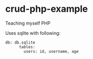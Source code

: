 # crud-php-example
Teaching myself PHP

Uses sqlite with following:

```
db: db.sqlite
      tables: 
        users: id, username, age
```
